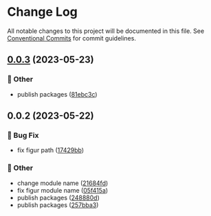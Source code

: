 # Change Log

All notable changes to this project will be documented in this file.
See [Conventional Commits](https://conventionalcommits.org) for commit guidelines.

## [0.0.3](https://github.com/daybrush/figur/compare/react-figur@0.0.2...react-figur@0.0.3) (2023-05-23)


### :mega: Other

* publish packages ([81ebc3c](https://github.com/daybrush/figur/commit/81ebc3c3e01e85ff22fed0c5d0aaf2d1812df8f4))



## 0.0.2 (2023-05-22)


### :bug: Bug Fix

* fix figur path ([17429bb](https://github.com/daybrush/figur/commit/17429bb045550f7e1e45a9ad97f3cbab8df7dc49))


### :mega: Other

* change module name ([21684fd](https://github.com/daybrush/figur/commit/21684fda75fcce455d39b4d76c9aa21575fa9cdc))
* fix figur module name ([05f415a](https://github.com/daybrush/figur/commit/05f415a6fe34ba69e3613da6bcefc47f27eef471))
* publish packages ([248880d](https://github.com/daybrush/figur/commit/248880d0897f079a60161054e74741394e8521d9))
* publish packages ([257bba3](https://github.com/daybrush/figur/commit/257bba35def6efdea1052c53c3ab4e2a2a0a2703))
